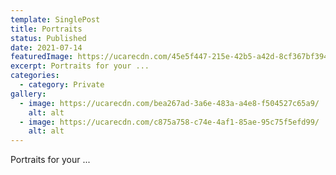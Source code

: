 ```yaml
---
template: SinglePost
title: Portraits
status: Published
date: 2021-07-14
featuredImage: https://ucarecdn.com/45e5f447-215e-42b5-a42d-8cf367bf3941/
excerpt: Portraits for your ...
categories:
  - category: Private
gallery:
  - image: https://ucarecdn.com/bea267ad-3a6e-483a-a4e8-f504527c65a9/
    alt: alt
  - image: https://ucarecdn.com/c875a758-c74e-4af1-85ae-95c75f5efd99/
    alt: alt
---
```

Portraits for your ...